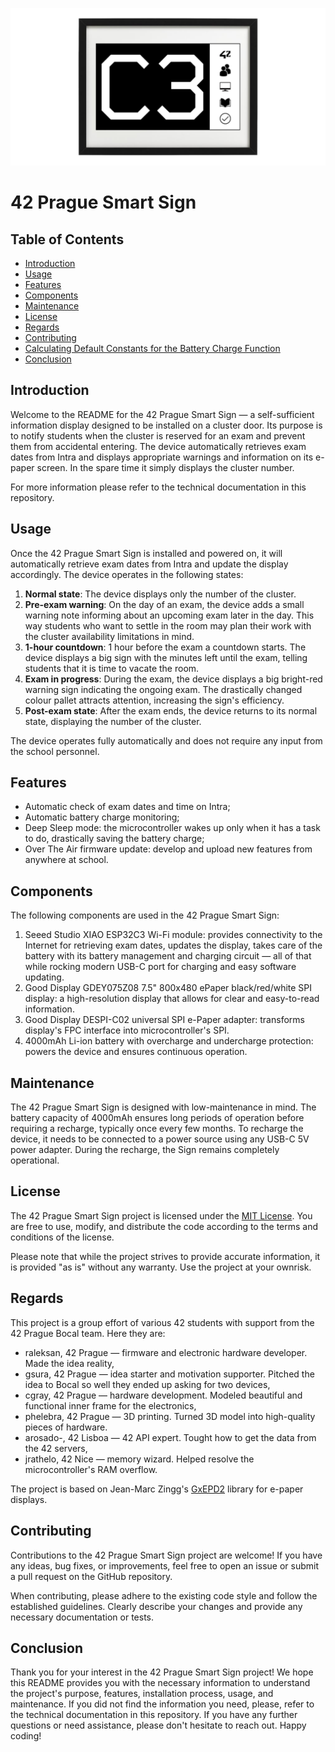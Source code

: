 ![Repository Banner](Graphical%20Materials/github_repo_img.png)
# 42 Prague Smart Sign
## Table of Contents

- [Introduction](#introduction)
- [Usage](#usage)
- [Features](#features)
- [Components](#components)
- [Maintenance](#maintenance)
- [License](#license)
- [Regards](#regards)
- [Contributing](#contributing)
- [Calculating Default Constants for the Battery Charge Function](#calculatingdefaultconstantsforthebatterychargefunction)
- [Conclusion](#conclusion)


## Introduction

Welcome to the README for the 42 Prague Smart Sign — a self-sufficient information display designed to be installed on a cluster door. Its purpose is to notify students when the cluster is reserved for an exam and prevent them from accidental entering. The device automatically retrieves exam dates from Intra and displays appropriate warnings and information on its e-paper screen. In the spare time it simply displays the cluster number.

For more information please refer to the technical documentation in this repository.


## Usage

Once the 42 Prague Smart Sign is installed and powered on, it will automatically retrieve exam dates from Intra and update the display accordingly. The device operates in the following states:
1. **Normal state**: The device displays only the number of the cluster.
2. **Pre-exam warning**: On the day of an exam, the device adds a small warning note informing about an upcoming exam later in the day. This way students who want to settle in the room may plan their work with the cluster availability limitations in mind.
3. **1-hour countdown**: 1 hour before the exam a countdown starts. The device displays a big sign with the minutes left until the exam, telling students that it is time to vacate the room.
4. **Exam in progress**: During the exam, the device displays a big bright-red warning sign indicating the ongoing exam. The drastically changed colour pallet attracts attention, increasing the sign's efficiency.
5. **Post-exam state**: After the exam ends, the device returns to its normal state, displaying the number of the cluster.

The device operates fully automatically and does not require any input from the school personnel.


## Features

- Automatic check of exam dates and time on Intra;
- Automatic battery charge monitoring;
- Deep Sleep mode: the microcontroller wakes up only when it has a task to do, drastically saving the battery charge;
- Over The Air firmware update: develop and upload new features from anywhere at school.


## Components

The following components are used in the 42 Prague Smart Sign:
1. Seeed Studio XIAO ESP32C3 Wi-Fi module: provides connectivity to the Internet for retrieving exam dates, updates the display, takes care of the battery with its battery management and charging circuit — all of that while rocking modern USB-C port for charging and easy software updating.
2. Good Display GDEY075Z08 7.5" 800x480 ePaper black/red/white SPI display: a high-resolution display that allows for clear and easy-to-read information.
3. Good Display DESPI-C02 universal SPI e-Paper adapter: transforms display's FPC interface into microcontroller's SPI.
4. 4000mAh Li-ion battery with overcharge and undercharge protection: powers the device and ensures continuous operation.


## Maintenance

The 42 Prague Smart Sign is designed with low-maintenance in mind. The battery capacity of 4000mAh ensures long periods of operation before requiring a recharge, typically once every few months. To recharge the device, it needs to be connected to a power source using any USB-C 5V power adapter. During the recharge, the Sign remains completely operational.


## License

The 42 Prague Smart Sign project is licensed under the [MIT License](https://github.com/RomanAlexandroff/42-Prague-Smart-Sign?tab=License-1-ov-file#). You are free to use, modify, and distribute the code according to the terms and conditions of the license.

Please note that while the project strives to provide accurate information, it is provided "as is" without any warranty. Use the project at your ownrisk.


## Regards

This project is a group effort of various 42 students with support from the 42 Prague Bocal team. Here they are:
- raleksan, 42 Prague — firmware and electronic hardware developer. Made the idea reality,
- gsura, 42 Prague — idea starter and motivation supporter. Pitched the idea to Bocal so well they ended up asking for two devices,
- cgray, 42 Prague — hardware development. Modeled beautiful and functional inner frame for the electronics,
- phelebra, 42 Prague — 3D printing. Turned 3D model into high-quality pieces of hardware.
- arosado-, 42 Lisboa — 42 API expert. Tought how to get the data from the 42 servers,
- jrathelo, 42 Nice — memory wizard. Helped resolve the microcontroller's RAM overflow.

The project is based on Jean-Marc Zingg's [GxEPD2](https://github.com/ZinggJM/GxEPD2) library for e-paper displays.


## Contributing

Contributions to the 42 Prague Smart Sign project are welcome! If you have any ideas, bug fixes, or improvements, feel free to open an issue or submit a pull request on the GitHub repository.

When contributing, please adhere to the existing code style and follow the established guidelines. Clearly describe your changes and provide any necessary documentation or tests.


## Conclusion

Thank you for your interest in the 42 Prague Smart Sign project! We hope this README provides you with the necessary information to understand the project's purpose, features, installation process, usage, and maintenance. If you did not find the information you need, please, refer to the technical documentation in this repository. If you have any further questions or need assistance, please don't hesitate to reach out. Happy coding!